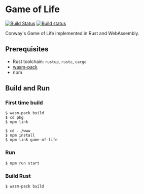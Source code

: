 # Game of Life

[![Build Status](https://travis-ci.com/jul1u5/game-of-life.svg?branch=master)](https://travis-ci.com/jul1u5/game-of-life) 
[![Build status](https://ci.appveyor.com/api/projects/status/x18cnrlliw91gauc/branch/master?svg=true)](https://ci.appveyor.com/project/jul1u5/game-of-life/branch/master)

Conway's Game of Life implemented in Rust and WebAssembly. 

## Prerequisites
* Rust toolchain: `rustup`, `rustc`, `cargo`
* [wasm-pack](https://rustwasm.github.io/wasm-pack/installer/)
* npm

## Build and Run
### First time build
```console
$ wasm-pack build
$ cd pkg
$ npm link

$ cd ../www
$ npm install
$ npm link game-of-life
```
### Run
```console
$ npm run start
```
### Build Rust
```console
$ wasm-pack build
```
